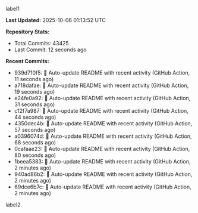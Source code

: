 
label1 
<!-- ACTIVITY_START -->
**Last Updated:** 2025-10-06 01:13:52 UTC

**Repository Stats:**
- Total Commits: 43425
- Last Commit: 12 seconds ago

**Recent Commits:**
- 939d710f5: 🤖 Auto-update README with recent activity (GitHub Action, 11 seconds ago)
- a718dafae: 🤖 Auto-update README with recent activity (GitHub Action, 19 seconds ago)
- e24fe0a92: 🤖 Auto-update README with recent activity (GitHub Action, 31 seconds ago)
- c12f7a987: 🤖 Auto-update README with recent activity (GitHub Action, 44 seconds ago)
- 4350dec4b: 🤖 Auto-update README with recent activity (GitHub Action, 57 seconds ago)
- a0396074d: 🤖 Auto-update README with recent activity (GitHub Action, 68 seconds ago)
- 0cafaae23: 🤖 Auto-update README with recent activity (GitHub Action, 80 seconds ago)
- 1beea5383: 🤖 Auto-update README with recent activity (GitHub Action, 2 minutes ago)
- 940ad86b2: 🤖 Auto-update README with recent activity (GitHub Action, 2 minutes ago)
- 69dce6b7c: 🤖 Auto-update README with recent activity (GitHub Action, 2 minutes ago)
<!-- ACTIVITY_END -->

label2
